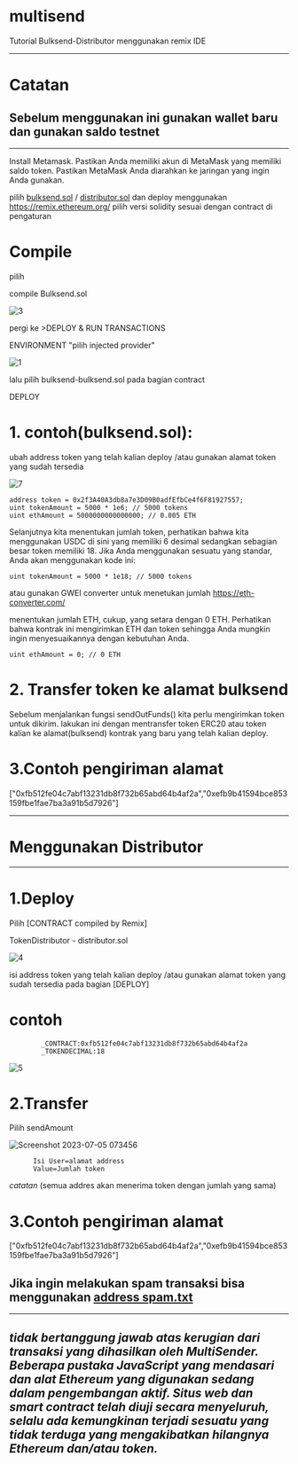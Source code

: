# multisend

Tutorial Bulksend-Distributor menggunakan remix IDE

-----------------------------------------------------------------------------------------------------
# Catatan
Sebelum menggunakan ini gunakan wallet baru dan gunakan saldo testnet
-----------------------------------------------------------------------------------------------------
-----------------------------------------------------------------------------------------------------
Install Metamask.
Pastikan Anda memiliki akun di MetaMask yang memiliki saldo token.
Pastikan MetaMask Anda diarahkan ke jaringan yang ingin Anda gunakan.

pilih [bulksend.sol](https://github.com/naufalprtm/multisend/blob/main/bulksend.sol) / [distributor.sol](https://github.com/naufalprtm/multisend/blob/main/distributor.sol) dan deploy menggunakan https://remix.ethereum.org/
pilih versi solidity sesuai dengan contract di pengaturan

# Compile

pilih

compile Bulksend.sol

![3](https://github.com/naufalprtm/multisend/assets/103091329/2e3ef572-831b-4819-bc13-a205747fe156)





pergi ke >DEPLOY & RUN TRANSACTIONS

ENVIRONMENT  "pilih injected provider"


![1](https://github.com/naufalprtm/multisend/assets/103091329/2be9f183-02f7-498d-9c11-f4de1430932b)






lalu pilih bulksend-bulksend.sol pada bagian contract



DEPLOY

# 1. contoh(bulksend.sol):
ubah address token yang telah kalian deploy /atau gunakan alamat token yang sudah tersedia

![7](https://github.com/naufalprtm/multisend/assets/103091329/0f52a779-aa94-4063-806a-6a4dc7d103ce)

   
    address token = 0x2f3A40A3db8a7e3D09B0adfEfbCe4f6F81927557;
    uint tokenAmount = 5000 * 1e6; // 5000 tokens
    uint ethAmount = 5000000000000000; // 0.005 ETH
    
Selanjutnya kita menentukan jumlah token, perhatikan bahwa kita menggunakan USDC di sini yang memiliki 6 desimal sedangkan sebagian besar token memiliki 18. Jika Anda menggunakan sesuatu yang standar, Anda akan menggunakan kode ini:


    uint tokenAmount = 5000 * 1e18; // 5000 tokens

atau gunakan GWEI converter untuk menetukan jumlah
https://eth-converter.com/

menentukan jumlah ETH, cukup, yang setara dengan 0 ETH. Perhatikan bahwa kontrak ini mengirimkan ETH dan token sehingga Anda mungkin ingin menyesuaikannya dengan kebutuhan Anda.

    uint ethAmount = 0; // 0 ETH

# 2. Transfer token ke alamat bulksend

Sebelum menjalankan fungsi sendOutFunds() kita perlu mengirimkan token untuk dikirim. lakukan ini dengan mentransfer token ERC20 atau token kalian ke alamat(bulksend) kontrak yang baru yang telah kalian deploy.

# 3.Contoh pengiriman alamat

["0xfb512fe04c7abf13231db8f732b65abd64b4af2a","0xefb9b41594bce853159fbe1fae7ba3a91b5d7926"]

-----------------------------------------------------------------------------------------------------
# Menggunakan Distributor
-----------------------------------------------------------------------------------------------------
# 1.Deploy


Pilih [CONTRACT compiled by Remix]

TokenDistributor - distributor.sol

![4](https://github.com/naufalprtm/multisend/assets/103091329/8540b201-2283-434f-b893-95709fd20e3b)

isi address token yang telah kalian deploy /atau gunakan alamat token yang sudah tersedia
pada bagian [DEPLOY]  

#    contoh

            _CONTRACT:0xfb512fe04c7abf13231db8f732b65abd64b4af2a
            _TOKENDECIMAL:18
            
![5](https://github.com/naufalprtm/multisend/assets/103091329/e45645b4-13c8-432b-be27-ca39cbf8a1e6)



# 2.Transfer
Pilih sendAmount 

![Screenshot 2023-07-05 073456](https://github.com/naufalprtm/multisend/assets/103091329/f060c866-73ff-4452-819d-59e8c21ffa83)

          Isi User=alamat address
          Value=Jumlah token

*catatan*
(semua addres akan menerima token dengan jumlah yang sama)





# 3.Contoh pengiriman alamat

["0xfb512fe04c7abf13231db8f732b65abd64b4af2a","0xefb9b41594bce853159fbe1fae7ba3a91b5d7926"]



Jika ingin melakukan spam transaksi bisa menggunakan [address spam.txt](https://github.com/naufalprtm/multisend/blob/main/batch%20addres.txt](https://github.com/naufalprtm/multisend/blob/main/addres.txt))
-----------------------------------------------------------------------------------------------------



-----------------------------------------------------------------------------------------------------
*tidak bertanggung jawab atas kerugian dari transaksi yang dihasilkan oleh MultiSender. Beberapa pustaka JavaScript yang mendasari dan alat Ethereum yang digunakan sedang dalam pengembangan aktif. Situs web dan smart contract telah diuji secara menyeluruh, selalu ada kemungkinan terjadi sesuatu yang tidak terduga yang mengakibatkan hilangnya Ethereum dan/atau token.*
-----------------------------------------------------------------------------------------------------
